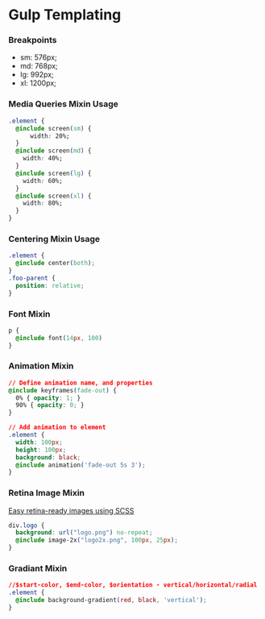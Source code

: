 # Gulp Templating

### Breakpoints

- sm: 576px;
- md: 768px;
- lg: 992px;
- xl: 1200px;

### Media Queries Mixin Usage

```css
.element {
  @include screen(sm) {
      width: 20%;
  }
  @include screen(md) {
    width: 40%;
  }
  @include screen(lg) {
    width: 60%;
  }
  @include screen(xl) {
    width: 80%;
  }
}
```

### Centering Mixin Usage

```css
.element {
  @include center(both);
}
.foo-parent {
  position: relative;
}
```

### Font Mixin

```css
p {
  @include font(14px, 100)
}
```

### Animation Mixin

```css
// Define animation name, and properties
@include keyframes(fade-out) {
  0% { opacity: 1; }
  90% { opacity: 0; }
}

// Add animation to element
.element {
  width: 100px;
  height: 100px;
  background: black;
  @include animation('fade-out 5s 3');
}
```

### Retina Image Mixin

[Easy retina-ready images using SCSS](https://signalvnoise.com/posts/3271-easy-retina-ready-images-using-scss/ "Easy retina-ready images using SCSS")

```css
div.logo {
  background: url("logo.png") no-repeat;
  @include image-2x("logo2x.png", 100px, 25px);
}
```

### Gradiant Mixin

```css
//$start-color, $end-color, $orientation - vertical/horizontal/radial
.element {
  @include background-gradient(red, black, 'vertical');
}
```

